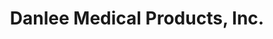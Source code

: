 ---
title: "Danlee Medical Products, Inc."
url: /syracuse/danlee-medical-products-inc/
shop: Sanitätshaus
---